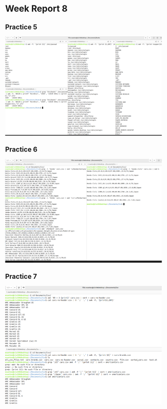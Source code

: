 # Week Report 8

## Practice 5
![Practice5](wr8.p5.png)

## Practice 6
![Practice6](wr8.p6.png)

## Practice 7
![Practice7](wr8.p7.png)

